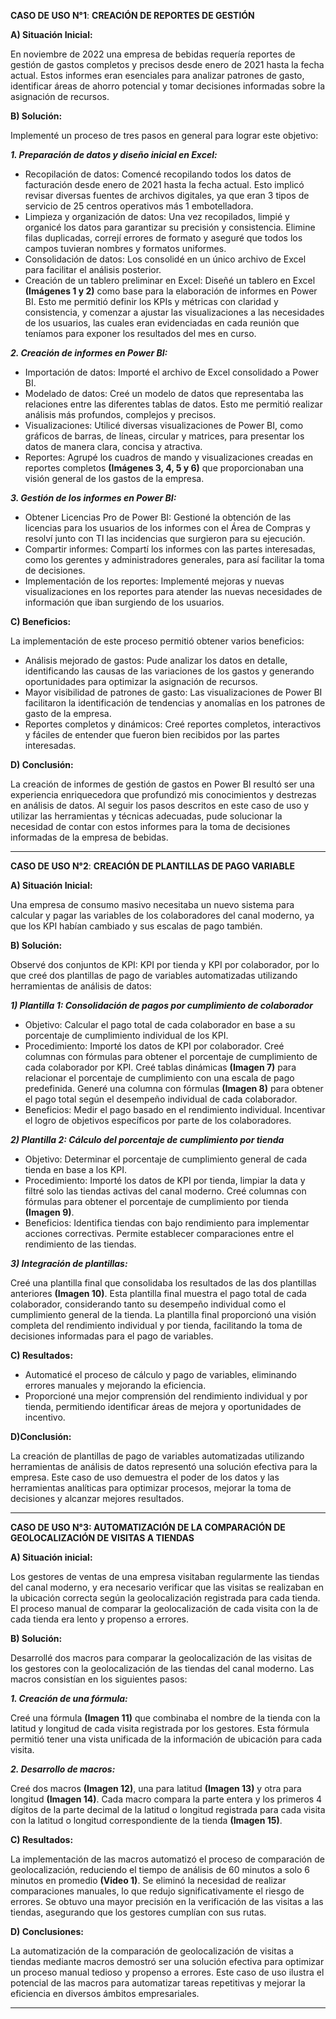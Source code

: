 **CASO DE USO N°1**: **CREACIÓN DE REPORTES DE GESTIÓN**

**A) Situación Inicial:**
  
  En noviembre de 2022 una empresa de bebidas requería reportes de gestión de gastos completos y precisos desde enero de 2021 hasta la fecha actual. Estos informes eran esenciales para analizar patrones de gasto, identificar áreas de ahorro potencial y tomar decisiones informadas sobre la asignación de recursos.

**B) Solución:**
  
  Implementé un proceso de tres pasos en general para lograr este objetivo:
  
***1. Preparación de datos y diseño inicial en Excel:***
  - Recopilación de datos: Comencé recopilando todos los datos de facturación desde enero de 2021 hasta la fecha actual. Esto implicó revisar diversas fuentes de archivos digitales, ya que eran 3 tipos de servicio de 25 centros operativos más 1 embotelladora.
  - Limpieza y organización de datos: Una vez recopilados, limpié y organicé los datos para garantizar su precisión y consistencia. Elimine filas duplicadas, correjí errores de formato y aseguré que todos los campos tuvieran nombres y formatos uniformes.
  - Consolidación de datos: Los consolidé en un único archivo de Excel para facilitar el análisis posterior.
  - Creación de un tablero preliminar en Excel: Diseñé un tablero en Excel **(Imágenes 1 y 2)** como base para la elaboración de informes en Power BI. Esto me permitió definir los KPIs y métricas con claridad y consistencia, y comenzar a ajustar las visualizaciones a las necesidades de los usuarios, las cuales eran evidenciadas en cada reunión que teníamos para exponer los resultados del mes en curso.

***2. Creación de informes en Power BI:***
  - Importación de datos: Importé el archivo de Excel consolidado a Power BI.
  - Modelado de datos: Creé un modelo de datos que representaba las relaciones entre las diferentes tablas de datos. Esto me permitió realizar análisis más profundos, complejos y precisos.
  - Visualizaciones: Utilicé diversas visualizaciones de Power BI, como gráficos de barras, de líneas, circular y matrices, para presentar los datos de manera clara, concisa y atractiva.
  - Reportes: Agrupé los cuadros de mando y visualizaciones creadas en reportes completos **(Imágenes 3, 4, 5 y 6)** que proporcionaban una visión general de los gastos de la empresa.

***3. Gestión de los informes en Power BI:***
  - Obtener Licencias Pro de Power BI: Gestioné la obtención de las licencias para los usuarios de los informes con el Área de Compras y resolví junto con TI las incidencias que surgieron para su ejecución.
  - Compartir informes: Compartí los informes con las partes interesadas, como los gerentes y administradores generales, para así facilitar la toma de decisiones.
  - Implementación de los reportes: Implementé mejoras y nuevas visualizaciones en los reportes para atender las nuevas necesidades de información que iban surgiendo de los usuarios.

**C)  Beneficios:**
  
  La implementación de este proceso permitió obtener varios beneficios:
  - Análisis mejorado de gastos: Pude analizar los datos en detalle, identificando las causas de las variaciones de los gastos y generando oportunidades para optimizar la asignación de recursos.
  - Mayor visibilidad de patrones de gasto: Las visualizaciones de Power BI facilitaron la identificación de tendencias y anomalías en los patrones de gasto de la empresa.
  - Reportes completos y dinámicos: Creé reportes completos, interactivos y fáciles de entender que fueron bien recibidos por las partes interesadas.

**D) Conclusión:**
  
  La creación de informes de gestión de gastos en Power BI resultó ser una experiencia enriquecedora que profundizó mis conocimientos y destrezas en análisis de datos. Al seguir los pasos descritos en este caso de uso y utilizar las herramientas y técnicas adecuadas, pude solucionar la necesidad de contar con estos informes para la toma de decisiones informadas de la empresa de bebidas.

-----------------------------------------------------------------------------------------------------------------------------------------------------------------------------  

**CASO DE USO N°2**: **CREACIÓN DE PLANTILLAS DE PAGO VARIABLE**

**A) Situación Inicial:**

Una empresa de consumo masivo necesitaba un nuevo sistema para calcular y pagar las variables de los colaboradores del canal moderno, ya que los KPI habían cambiado y sus escalas de pago también. 

**B) Solución:**

Observé dos conjuntos de KPI: KPI por tienda y KPI por colaborador, por lo que creé dos plantillas de pago de variables automatizadas utilizando herramientas de análisis de datos:

***1) Plantilla 1: Consolidación de pagos por cumplimiento de colaborador***

- Objetivo: Calcular el pago total de cada colaborador en base a su porcentaje de cumplimiento individual de los KPI.
- Procedimiento:
  Importé los datos de KPI por colaborador.
  Creé columnas con fórmulas para obtener el porcentaje de cumplimiento de cada colaborador por KPI.
  Creé tablas dinámicas **(Imagen 7)** para relacionar el porcentaje de cumplimiento con una escala de pago predefinida.
  Generé una columna con fórmulas **(Imagen 8)** para obtener el pago total según el desempeño individual de cada colaborador.
- Beneficios:
Medir el pago basado en el rendimiento individual.
Incentivar el logro de objetivos específicos por parte de los colaboradores.

***2) Plantilla 2: Cálculo del porcentaje de cumplimiento por tienda***

- Objetivo: Determinar el porcentaje de cumplimiento general de cada tienda en base a los KPI.
- Procedimiento:
  Importé los datos de KPI por tienda, limpiar la data y filtré solo las tiendas activas del canal moderno.
  Creé columnas con fórmulas para obtener el porcentaje de cumplimiento por tienda **(Imagen 9)**.
- Beneficios:
Identifica tiendas con bajo rendimiento para implementar acciones correctivas.
Permite establecer comparaciones entre el rendimiento de las tiendas.

***3) Integración de plantillas:***

Creé una plantilla final que consolidaba los resultados de las dos plantillas anteriores **(Imagen 10)**.
Esta plantilla final muestra el pago total de cada colaborador, considerando tanto su desempeño individual como el cumplimiento general de la tienda.
La plantilla final proporcionó una visión completa del rendimiento individual y por tienda, facilitando la toma de decisiones informadas para el pago de variables.

**C) Resultados:**

- Automaticé el proceso de cálculo y pago de variables, eliminando errores manuales y mejorando la eficiencia.
- Proporcioné una mejor comprensión del rendimiento individual y por tienda, permitiendo identificar áreas de mejora y oportunidades de incentivo.
  
**D)Conclusión:**

La creación de plantillas de pago de variables automatizadas utilizando herramientas de análisis de datos representó una solución efectiva para la empresa. Este caso de uso demuestra el poder de los datos y las herramientas analíticas para optimizar procesos, mejorar la toma de decisiones y alcanzar mejores resultados.


------------------------------------------------------------------------------------------------------------------------------------------------------------------------------

**CASO DE USO N°3: AUTOMATIZACIÓN DE LA COMPARACIÓN DE GEOLOCALIZACIÓN DE VISITAS A TIENDAS**

**A) Situación inicial:**

Los gestores de ventas de una empresa visitaban regularmente las tiendas del canal moderno, y era necesario verificar que las visitas se realizaban en la ubicación correcta según la geolocalización registrada para cada tienda. El proceso manual de comparar la geolocalización de cada visita con la de cada tienda era lento y propenso a errores.

**B) Solución:**

Desarrollé dos macros para comparar la geolocalización de las visitas de los gestores con la geolocalización de las tiendas del canal moderno. Las macros consistían en los siguientes pasos:

***1. Creación de una fórmula:***

Creé una fórmula **(Imagen 11)** que combinaba el nombre de la tienda con la latitud y longitud de cada visita registrada por los gestores.
Esta fórmula permitió tener una vista unificada de la información de ubicación para cada visita.

***2. Desarrollo de macros:***

Creé dos macros **(Imagen 12)**, una para latitud **(Imagen 13)** y otra para longitud **(Imagen 14)**.
Cada macro compara la parte entera y los primeros 4 dígitos de la parte decimal de la latitud o longitud registrada para cada visita con la latitud o longitud correspondiente de la tienda **(Imagen 15)**.

**C) Resultados:**

La implementación de las macros automatizó el proceso de comparación de geolocalización, reduciendo el tiempo de análisis de 60 minutos a solo 6 minutos en promedio **(Video 1)**.
Se eliminó la necesidad de realizar comparaciones manuales, lo que redujo significativamente el riesgo de errores.
Se obtuvo una mayor precisión en la verificación de las visitas a las tiendas, asegurando que los gestores cumplían con sus rutas.

**D) Conclusiones:**

La automatización de la comparación de geolocalización de visitas a tiendas mediante macros demostró ser una solución efectiva para optimizar un proceso manual tedioso y propenso a errores. Este caso de uso ilustra el potencial de las macros para automatizar tareas repetitivas y mejorar la eficiencia en diversos ámbitos empresariales.

------------------------------------------------------------------------------------------------------------------------------------------------------------------------------------------
